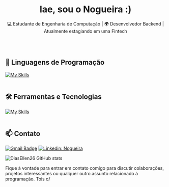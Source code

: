 <h1 align="center">Iae, sou o Nogueira :)</h1>

<p align="center">
  💻 Estudante de Engenharia de Computação | 🌍 Desenvolvedor Backend | Atualmente estagiando em uma Fintech
</p><br><br>


## 🚀 Linguagens de Programação
[![My Skills](https://skillicons.dev/icons?i=java,javascript,typescript,c,php,kotlin,swift,go)](https://skillicons.dev)<br><br>

## 🛠️ Ferramentas e Tecnologias
[![My Skills](https://skillicons.dev/icons?i=git,github,nodejs,aws,react,express,elysia,githubactions,bun,arduino,spring)](https://skillicons.dev)<br><br>

## 📫 Contato

[![Gmail Badge](https://img.shields.io/badge/-{devkito62@gmail.com}-006bed?style=flat-square&logo=Gmail&logoColor=white&link=mailto:{SeuEmail})](mailto:{devkito62@gmail.com})
[![Linkedin: Nogueira](https://img.shields.io/badge/-nogueira-blue?style=flat-square&logo=Linkedin&logoColor=white&link=https://www.linkedin.com/in/nogueira-dev/)](https://www.linkedin.com/in/nogueira-dev/)



![DiasEllen26 GitHub stats](https://github-readme-stats.vercel.app/api?username=NmMarcoz&show_icons=true&theme=radical)

Fique à vontade para entrar em contato comigo para discutir colaborações, projetos interessantes ou qualquer outro assunto relacionado à programação. Tois o/ <br><br>

